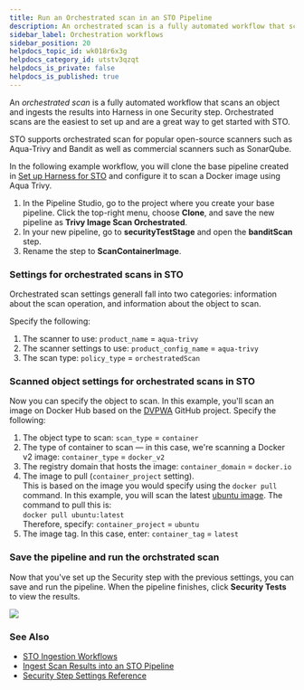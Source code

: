 ```yaml
---
title: Run an Orchestrated scan in an STO Pipeline
description: An orchestrated scan is a fully automated workflow that scans an object and ingests the results into Harness in one Security step. Orchestrated scans are the easiest to set up and are a great way to get started with STO.
sidebar_label: Orchestration workflows
sidebar_position: 20
helpdocs_topic_id: wk018r6x3g
helpdocs_category_id: utstv3qzqt
helpdocs_is_private: false
helpdocs_is_published: true
---
```


An *orchestrated scan* is a fully automated workflow that scans an object and ingests the results into Harness in one Security step. Orchestrated scans are the easiest to set up and are a great way to get started with STO.

STO supports orchestrated scan for popular open-source scanners such as Aqua-Trivy and Bandit as well as commercial scanners such as SonarQube.

In the following example workflow, you will clone the base pipeline created in [Set up Harness for STO](../../get-started/onboarding-guide.md) and configure it to scan a Docker image using Aqua Trivy.

1. In the Pipeline Studio, go to the project where you create your base pipeline. Click the top-right menu, choose **Clone**, and save the new pipeline as **Trivy Image Scan Orchestrated**.
2. In your new pipeline, go to **securityTestStage** and open the **banditScan** step.
3. Rename the step to **ScanContainerImage**.

### Settings for orchestrated scans in STO

Orchestrated scan settings generall fall into two categories: information about the scan operation, and information about the object to scan.

Specify the following:

1. The scanner to use: `product_name` = `aqua-trivy`
2. The scanner settings to use: `product_config_name` = `aqua-trivy`
3. The scan type: `policy_type` = `orchestratedScan`

### Scanned object settings for orchestrated scans in STO

Now you can specify the object to scan. In this example, you'll scan an image on Docker Hub based on the [DVPWA](https://github.com/anxolerd/dvpwa) GitHub project. Specify the following:

1. The object type to scan: `scan_type` = `container`
2. The type of container to scan — in this case, we're scanning a Docker v2 image: `container_type` = `docker_v2`
3. The registry domain that hosts the image: `container_domain` = `docker.io`
4. The image to pull (`container_project` setting).  
This is based on the image you would specify using the `docker pull` command. In this example, you will scan the latest [ubuntu image](https://hub.docker.com/_/ubuntu/tags). The command to pull this is:  
`docker pull ubuntu:latest`  
 Therefore, specify: `container_project` = `ubuntu`
5. The image tag. In this case, enter: `container_tag` = `latest`

### Save the pipeline and run the orchstrated scan

Now that you've set up the Security step with the previous settings, you can save and run the pipeline. When the pipeline finishes, click **Security Tests** to view the results.

![](../static/run-an-orchestrated-scan-in-sto-05.png)

### See Also

* [STO Ingestion Workflows](./sto-workflows-overview.md)
* [Ingest Scan Results into an STO Pipeline](ingest-scan-results-into-an-sto-pipeline.md)
* [Security Step Settings Reference](../../sto-techref-category/security-step-settings-reference.md)


